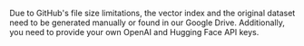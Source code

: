 Due to GitHub's file size limitations, the vector index and the original dataset need to be generated manually or found in our Google Drive. Additionally, you need to provide your own OpenAI and Hugging Face API keys.
